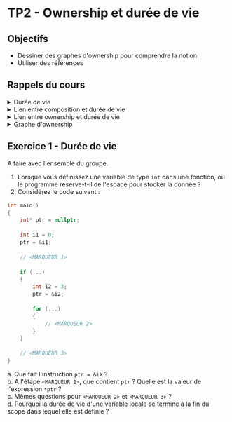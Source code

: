 # TP2 - Ownership et durée de vie

## Objectifs

- Dessiner des graphes d'ownership pour comprendre la notion
- Utiliser des références

## Rappels du cours

<details>
<summary>Durée de vie</summary>

Les entités d'un programme C++ ont une **durée de vie**.

*Exemple*:
```
int main()
{
    int v = 3;          // "v" commence à exister
    if (v == 2)
    {
        char c = 'b';   // "c" commence à exister
        ...
    }                   // "c" finit d'exister

    ...
}                       // "v" finit d'exister
```
</details>

<details>
<summary>Lien entre composition et durée de vie</summary>

Si une entité "A" est constituée d'une entité "B", alors la destruction de l'entité "A" entraîne la destruction de l'entité "B".

*Exemple* : Une voiture est constituée de 4 roues. Si on détruit la voiture, on détruit également ses roues.
</details>

<details>
<summary>Lien entre ownership et durée de vie</summary>

Une entité A est **owner** d'une entité B si la destruction de A entraîne la destruction de B.

Par conséquence du paragraphe précédent, si une entité A est constituée d'une entité B, alors A est owner de B.

**Attention**  
La notion d'ownership dans un programme peut-être complètement décorrélé de la notion de propriété dans le monde réel !  
*Exemple* : John possède une voiture. Mais si on détruit John dans un programme, cela ne veut pas dire que la voiture va être détruite également.  
Si elle est détruite aussi, alors John own sa voiture. Si elle n'est pas détruite, alors John ne own pas sa voiture.

</details>

<details>
<summary>Graphe d'ownership</summary>

```cpp
struct Voiture
{
    Moteur      _moteur;
    std::string _marque;
};

struct Conducteur
{
    Voiture& _voiture;
};

void affiche_marque(Voiture& voiture)
{
    // <MARQUEUR> //
    std::cout << voiture.marque << std::endl;
}

int main()
{
    Voiture clio;
    Conducteur gontrand { voiture };
    affiche_marque(clio);
}
```

Graphe d'ownership à l'appel de `affiche_marque` par le `main` (cf `<MARQUEUR>`) :
![graph-1](tp3-graph-1.svg)

</details>

## Exercice 1 - Durée de vie

A faire avec l'ensemble du groupe.



1. Lorsque vous définissez une variable de type `int` dans une fonction, où le programme réserve-t-il de l'espace pour stocker la donnée ?
2. Considérez le code suivant :
```cpp
int main()
{
    int* ptr = nullptr;

    int i1 = 0;
    ptr = &i1;

    // <MARQUEUR 1>

    if (...)
    {
        int i2 = 3;
        ptr = &i2;
 
        for (...)
        {
            // <MARQUEUR 2>
        }
    }

    // <MARQUEUR 3>
}
```

a. Que fait l'instruction `ptr = &iX` ?  
b. A l'étape `<MARQUEUR 1>`, que contient `ptr` ? Quelle est la valeur de l'expression `*ptr` ?  
c. Mêmes questions pour `<MARQUEUR 2>` et `<MARQUEUR 3>` ?  
d. Pourquoi la durée de vie d'une variable locale se termine à la fin du scope dans lequel elle est définie ?

